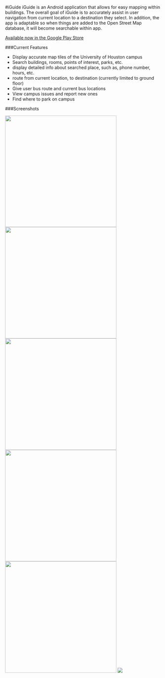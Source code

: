 #iGuide
iGuide is an Android application that allows for easy mapping within buildings. The overall goal of 
iGuide is to accurately assist in user navigation from current location to a destination they select.
In addition, the app is adaptable so when things are added to the Open Street Map database, it will become 
searchable within app. 

[Available now in the Google Play Store](https://play.google.com/store/apps/details?id=team6.iguide&hl=en)

###Current Features
  * Display accurate map tiles of the University of Houston campus
  * Search buildings, rooms, points of interest, parks, etc.
  * display detailed info about searched place, such as, phone number, hours, etc.
  * route from current location, to destination (currently limited to ground floor)
  * Give user bus route and current bus locations
  * View campus issues and report new ones
  * Find where to park on campus

###Screenshots

<img src="https://github.com/cammace/iGuide/blob/master/Screenshots/phone/classroom.png" width="360">
<img src="https://github.com/cammace/iGuide/blob/master/Screenshots/phone/bus.png" width="360">
<img src="https://github.com/cammace/iGuide/blob/master/Screenshots/phone/detailed_info.png" width="360">
<img src="https://github.com/cammace/iGuide/blob/master/Screenshots/phone/navigation.png" width="360">
<img src="https://github.com/cammace/iGuide/blob/master/Screenshots/phone/campus_issues.png" width="360">
<img src="https://github.com/cammace/iGuide/blob/master/Screenshots/phone/nav_drawer.png">